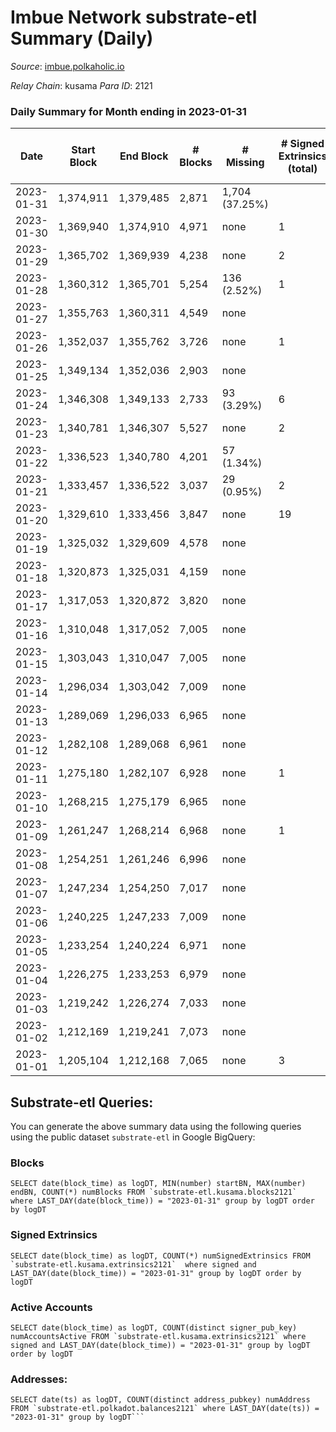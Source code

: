 # Imbue Network substrate-etl Summary (Daily)

_Source_: [imbue.polkaholic.io](https://imbue.polkaholic.io)

*Relay Chain*: kusama
*Para ID*: 2121



### Daily Summary for Month ending in 2023-01-31


| Date | Start Block | End Block | # Blocks | # Missing | # Signed Extrinsics (total) | # Active Accounts | # Addresses with Balances | # Events | # Transfers | # XCM Transfers In | # XCM Transfers Out |
| ---- | ----------- | --------- | -------- | --------- | --------------------------- | ----------------- | ------------------------- | -------- | ----------- | ------------------ | ------------------- |
| 2023-01-31 | 1,374,911 | 1,379,485 | 2,871 | 1,704 (37.25%) |  |  |  | 5,744 |   |   |   |
| 2023-01-30 | 1,369,940 | 1,374,910 | 4,971 | none  | 1 | 1 |  | 9,958 | 1  | 2  | 1  |
| 2023-01-29 | 1,365,702 | 1,369,939 | 4,238 | none  | 2 | 2 |  | 8,495 | 2  |   | 1  |
| 2023-01-28 | 1,360,312 | 1,365,701 | 5,254 | 136 (2.52%) | 1 | 1 |  | 10,519 | 1  |   | 1  |
| 2023-01-27 | 1,355,763 | 1,360,311 | 4,549 | none  |  |  |  |  |   |   |   |
| 2023-01-26 | 1,352,037 | 1,355,762 | 3,726 | none  | 1 | 1 |  | 7,462 | 1  |   |   |
| 2023-01-25 | 1,349,134 | 1,352,036 | 2,903 | none  |  | 5 |  |  |   |   | 1  |
| 2023-01-24 | 1,346,308 | 1,349,133 | 2,733 | 93 (3.29%) | 6 | 4 |  | 5,525 | 6  |   | 2  |
| 2023-01-23 | 1,340,781 | 1,346,307 | 5,527 | none  | 2 | 1 |  | 11,073 | 2  |   |   |
| 2023-01-22 | 1,336,523 | 1,340,780 | 4,201 | 57 (1.34%) |  |  |  | 8,404 |   |   |   |
| 2023-01-21 | 1,333,457 | 1,336,522 | 3,037 | 29 (0.95%) | 2 | 2 |  | 6,089 | 1  |   | 1  |
| 2023-01-20 | 1,329,610 | 1,333,456 | 3,847 | none  | 19 | 19 | 330 | 7,830 | 18  |   | 3  |
| 2023-01-19 | 1,325,032 | 1,329,609 | 4,578 | none  |  |  |  | 9,158 |   |   |   |
| 2023-01-18 | 1,320,873 | 1,325,031 | 4,159 | none  |  |  |  | 8,321 |   |   |   |
| 2023-01-17 | 1,317,053 | 1,320,872 | 3,820 | none  |  |  |  | 7,642 |   |   |   |
| 2023-01-16 | 1,310,048 | 1,317,052 | 7,005 | none  |  |  |  | 14,014 |   |   |   |
| 2023-01-15 | 1,303,043 | 1,310,047 | 7,005 | none  |  |  |  | 14,014 |   |   |   |
| 2023-01-14 | 1,296,034 | 1,303,042 | 7,009 | none  |  |  |  | 14,021 |   |   |   |
| 2023-01-13 | 1,289,069 | 1,296,033 | 6,965 | none  |  |  |  | 13,938 |   |   |   |
| 2023-01-12 | 1,282,108 | 1,289,068 | 6,961 | none  |  |  |  | 13,926 |   |   |   |
| 2023-01-11 | 1,275,180 | 1,282,107 | 6,928 | none  | 1 | 1 |  | 13,876 | 1  |   | 1  |
| 2023-01-10 | 1,268,215 | 1,275,179 | 6,965 | none  |  |  |  | 13,934 |   |   |   |
| 2023-01-09 | 1,261,247 | 1,268,214 | 6,968 | none  | 1 | 1 |  | 13,954 | 1  |   | 1  |
| 2023-01-08 | 1,254,251 | 1,261,246 | 6,996 | none  |  |  |  | 13,996 |   |   |   |
| 2023-01-07 | 1,247,234 | 1,254,250 | 7,017 | none  |  |  |  | 14,038 |   |   |   |
| 2023-01-06 | 1,240,225 | 1,247,233 | 7,009 | none  |  |  |  | 14,021 |   |   |   |
| 2023-01-05 | 1,233,254 | 1,240,224 | 6,971 | none  |  |  |  | 13,946 |   |   |   |
| 2023-01-04 | 1,226,275 | 1,233,253 | 6,979 | none  |  |  |  | 13,940 |   |   |   |
| 2023-01-03 | 1,219,242 | 1,226,274 | 7,033 | none  |  |  |  | 14,070 |   |   |   |
| 2023-01-02 | 1,212,169 | 1,219,241 | 7,073 | none  |  |  |  | 14,150 |   |   |   |
| 2023-01-01 | 1,205,104 | 1,212,168 | 7,065 | none  | 3 | 3 | 323 | 14,155 | 1  |   | 1  |

## Substrate-etl Queries:
You can generate the above summary data using the following queries using the public dataset `substrate-etl` in Google BigQuery:


### Blocks
```
SELECT date(block_time) as logDT, MIN(number) startBN, MAX(number) endBN, COUNT(*) numBlocks FROM `substrate-etl.kusama.blocks2121`  where LAST_DAY(date(block_time)) = "2023-01-31" group by logDT order by logDT
```


### Signed Extrinsics
```
SELECT date(block_time) as logDT, COUNT(*) numSignedExtrinsics FROM `substrate-etl.kusama.extrinsics2121`  where signed and LAST_DAY(date(block_time)) = "2023-01-31" group by logDT order by logDT
```


### Active Accounts
```
SELECT date(block_time) as logDT, COUNT(distinct signer_pub_key) numAccountsActive FROM `substrate-etl.kusama.extrinsics2121` where signed and LAST_DAY(date(block_time)) = "2023-01-31" group by logDT order by logDT
```


### Addresses:
```
SELECT date(ts) as logDT, COUNT(distinct address_pubkey) numAddress FROM `substrate-etl.polkadot.balances2121` where LAST_DAY(date(ts)) = "2023-01-31" group by logDT```

